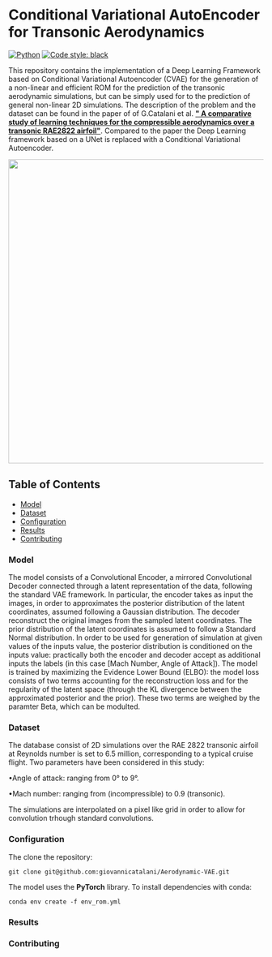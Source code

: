 # Conditional Variational AutoEncoder for Transonic Aerodynamics
[![Python](https://img.shields.io/badge/python-3.8-informational)](https://docs.python.org/3/)
[![Code style: black](https://img.shields.io/badge/code%20style-black-000000.svg)](https://github.com/psf/black)

This repository contains the implementation of a Deep Learning Framework based on Conditional Variational Autoencoder (CVAE) for the generation of a non-linear and efficient ROM for the prediction of the transonic aerodynamic simulations, but can be simply used for to the prediction of general non-linear 2D simulations. 
The description of the problem and the dataset can be found in the paper of of G.Catalani et al. [**" A comparative study of learning techniques for the compressible aerodynamics over a transonic RAE2822 airfoil"**](https://www.sciencedirect.com/science/article/abs/pii/S0045793022003516). Compared to the paper the Deep Learning framework based on a UNet is replaced with a Conditional Variational Autoencoder.

<img src="https://github.com/giovannicatalani/CAE_ROM/blob/main/Images/readme_cae_rom.png" width="600" />

<!-- TABLE OF CONTENTS -->
## Table of Contents

* [Model](#model)
* [Dataset](#dataset)
* [Configuration](#configuration)
* [Results](#results)
* [Contributing](#contributing)



### Model
The model consists of a Convolutional Encoder, a mirrored Convolutional Decoder connected through a latent representation of the data, following the standard VAE framework. In particular, the encoder takes as input the images, in order to approximates the posterior distribution of the latent coordinates, assumed following a Gaussian distribution. The decoder reconstruct the original images from the sampled latent coordinates. The prior distribution of the latent coordinates is assumed to follow a Standard Normal distribution.
In order to be used for generation of simulation at given values of the inputs value, the posterior distribution is conditioned on the inputs value: practically both the encoder and decoder accept as additional inputs the labels (in this case [Mach Number, Angle of Attack]).
The model is trained by maximizing the Evidence Lower Bound (ELBO): the model loss consists of two terms accounting for the reconstruction loss and for the regularity of the latent space (through the KL divergence between the approximated posterior and the prior). These two terms are weighed by the paramter Beta, which can be modulted.

### Dataset
The database consist of 2D simulations over the RAE 2822 transonic airfoil at Reynolds number is set to 6.5 million, corresponding to a typical cruise flight. Two parameters have been considered in this study:


•Angle of attack: ranging from 0° to 9°.

•Mach number: ranging from 
 (incompressible) to 0.9 (transonic).

The simulations are interpolated on a pixel like grid in order to allow for convolution trhough standard convolutions.

### Configuration

The clone the repository:
```shell script
git clone git@github.com:giovannicatalani/Aerodynamic-VAE.git
```
The model uses the **PyTorch** library.
To install dependencies with conda:
```shell script
conda env create -f env_rom.yml
```

### Results



### Contributing
